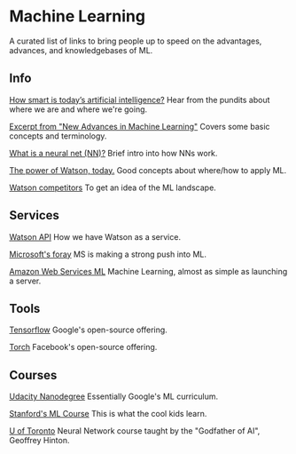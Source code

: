 # Machine Learning

A curated list of links to bring people up to speed on the advantages, advances, and knowledgebases of ML.

## Info

[How smart is today’s artificial intelligence?](http://www.pbs.org/newshour/bb/smart-todays-artificial-intelligence/) Hear from the pundits about where we are and where we're going.

[Excerpt from "New Advances in Machine Learning"](http://www.intechopen.com/books/new-advances-in-machine-learning/types-of-machine-learning-algorithms) Covers some basic concepts and terminology.

[What is a neural net (NN)?](http://www.cheshireeng.com/Neuralyst/nnbg.htm) Brief intro into how NNs work.

[The power of Watson, today.](https://www.ibm.com/cognitive/outthink/) Good concepts about where/how to apply ML.

[Watson competitors](http://www.infoworld.com/article/2858891/machine-learning/four-open-source-watson-machine-intelligence.html) To get an idea of the ML landscape.

## Services

[Watson API](https://www.ibm.com/cloud-computing/bluemix/watson/) How we have Watson as a service.

[Microsoft's foray](https://azure.microsoft.com/en-us/services/machine-learning/) MS is making a strong push into ML.

[Amazon Web Services ML](https://aws.amazon.com/machine-learning/) Machine Learning, almost as simple as launching a server.

## Tools

[Tensorflow](https://www.tensorflow.org/) Google's open-source offering.

[Torch](http://torch.ch/) Facebook's open-source offering.

## Courses

[Udacity Nanodegree](https://www.udacity.com/course/machine-learning-engineer-nanodegree--nd009) Essentially Google's ML curriculum. 

[Stanford's ML Course](https://www.coursera.org/learn/machine-learning) This is what the cool kids learn. 

[U of Toronto](https://www.coursera.org/course/neuralnets) Neural Network course taught by the "Godfather of AI", Geoffrey Hinton. 
